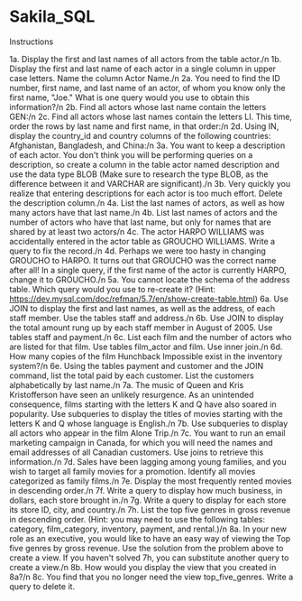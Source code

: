 # Sakila_SQL

Instructions


1a. Display the first and last names of all actors from the table actor./n
1b. Display the first and last name of each actor in a single column in upper case letters. Name the column Actor Name./n
2a. You need to find the ID number, first name, and last name of an actor, of whom you know only the first name, "Joe." What is one query would you use to obtain this information?/n
2b. Find all actors whose last name contain the letters GEN:/n
2c. Find all actors whose last names contain the letters LI. This time, order the rows by last name and first name, in that order:/n
2d. Using IN, display the country_id and country columns of the following countries: Afghanistan, Bangladesh, and China:/n
3a. You want to keep a description of each actor. You don't think you will be performing queries on a description, so create a column in the table actor named description and use the data type BLOB (Make sure to research the type BLOB, as the difference between it and VARCHAR are significant)./n
3b. Very quickly you realize that entering descriptions for each actor is too much effort. Delete the description column./n
4a. List the last names of actors, as well as how many actors have that last name./n
4b. List last names of actors and the number of actors who have that last name, but only for names that are shared by at least two actors/n
4c. The actor HARPO WILLIAMS was accidentally entered in the actor table as GROUCHO WILLIAMS. Write a query to fix the record./n
4d. Perhaps we were too hasty in changing GROUCHO to HARPO. It turns out that GROUCHO was the correct name after all! In a single query, if the first name of the actor is currently HARPO, change it to GROUCHO./n
5a. You cannot locate the schema of the address table. Which query would you use to re-create it?
(Hint: https://dev.mysql.com/doc/refman/5.7/en/show-create-table.html)
6a. Use JOIN to display the first and last names, as well as the address, of each staff member. Use the tables staff and address./n
6b. Use JOIN to display the total amount rung up by each staff member in August of 2005. Use tables staff and payment./n
6c. List each film and the number of actors who are listed for that film. Use tables film_actor and film. Use inner join./n
6d. How many copies of the film Hunchback Impossible exist in the inventory system?/n
6e. Using the tables payment and customer and the JOIN command, list the total paid by each customer. List the customers alphabetically by last name./n
7a. The music of Queen and Kris Kristofferson have seen an unlikely resurgence. As an unintended consequence, films starting with the letters K and Q have also soared in popularity. Use subqueries to display the titles of movies starting with the letters K and Q whose language is English./n
7b. Use subqueries to display all actors who appear in the film Alone Trip./n
7c. You want to run an email marketing campaign in Canada, for which you will need the names and email addresses of all Canadian customers. Use joins to retrieve this information./n
7d. Sales have been lagging among young families, and you wish to target all family movies for a promotion. Identify all movies categorized as family films./n
7e. Display the most frequently rented movies in descending order./n
7f. Write a query to display how much business, in dollars, each store brought in./n
7g. Write a query to display for each store its store ID, city, and country./n
7h. List the top five genres in gross revenue in descending order. (Hint: you may need to use the following tables: category, film_category, inventory, payment, and rental.)/n
8a. In your new role as an executive, you would like to have an easy way of viewing the Top five genres by gross revenue. Use the solution from the problem above to create a view. If you haven't solved 7h, you can substitute another query to create a view./n
8b. How would you display the view that you created in 8a?/n
8c. You find that you no longer need the view top_five_genres. Write a query to delete it.